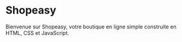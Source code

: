 # Shopeasy

Bienvenue sur Shopeasy, votre boutique en ligne simple construite en HTML, CSS et JavaScript.